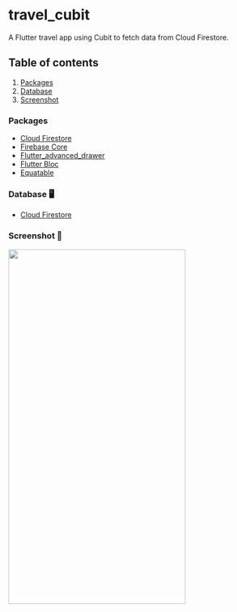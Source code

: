 # travel_cubit

A Flutter travel app using Cubit to fetch data from Cloud Firestore.

## Table of contents

1. [Packages](#packages-)
2. [Database](#database-)
3. [Screenshot](#screenshots-)

### Packages

- [Cloud Firestore](https://pub.dev/packages/cloud_firestore)
- [Firebase Core](https://pub.dev/packages/firebase_core)
- [Flutter_advanced_drawer](https://pub.dev/packages/flutter_advanced_drawer)
- [Flutter Bloc](https://pub.dev/packages/flutter_bloc)
- [Equatable](https://pub.dev/packages/equatable)

### Database &#128421;

- [Cloud Firestore](https://firebase.google.com/)

### Screenshot &#128248;

<img src="https://user-images.githubusercontent.com/44105063/154851320-9c850050-eae2-43e8-9600-2639bdfb9e99.gif" width="350" height="700">
